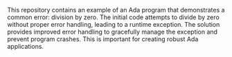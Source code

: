 This repository contains an example of an Ada program that demonstrates a common error: division by zero. The initial code attempts to divide by zero without proper error handling, leading to a runtime exception. The solution provides improved error handling to gracefully manage the exception and prevent program crashes.  This is important for creating robust Ada applications.